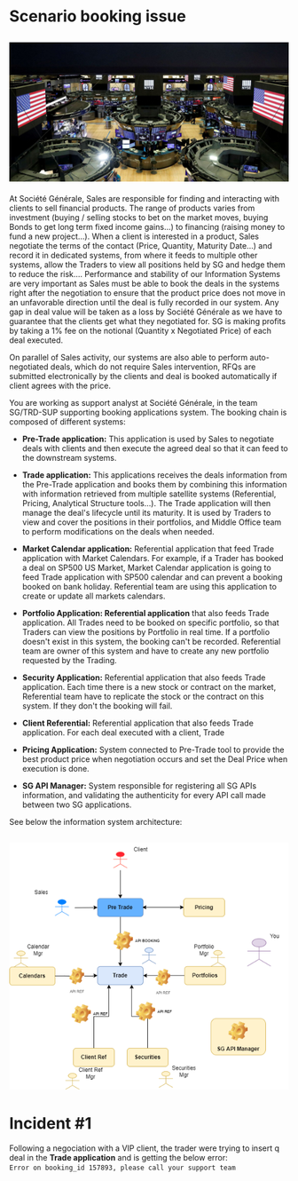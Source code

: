 # Scenario booking issue

![Trading Floor](../img/NYSE-trading-floor.jpg)
---

At Société Générale, Sales are responsible for finding and interacting with clients to sell financial products. The range of products varies from investment (buying / selling stocks to bet on the market moves, buying Bonds to get long term fixed income gains...) to financing (raising money to fund a new project…). When a client is interested in a product, Sales negotiate the terms of the contact (Price, Quantity, Maturity Date…) and record it in dedicated systems, from where it feeds to multiple other systems, allow the Traders to view all positions held by SG and hedge them to reduce the risk…. Performance and stability of our Information Systems are very important as Sales must be able to book the deals in the systems right after the negotiation to ensure that the product price does not move in an unfavorable direction until the deal is fully recorded in our system. Any gap in deal value will be taken as a loss by Société Générale as we have to guarantee that the clients get what they negotiated for. SG is making profits by taking a 1% fee on the notional (Quantity x Negotiated Price) of each deal executed.

 
On parallel of Sales activity, our systems are also able to perform auto-negotiated deals, which do not require Sales intervention, RFQs are submitted electronically by the clients and deal is booked automatically if client agrees with the price.  


You are working as support analyst at Société Générale, in the team SG/TRD-SUP supporting booking applications system. The booking chain is composed of different systems:   

* **Pre-Trade application:** This application is used by Sales to negotiate deals with clients and then execute the agreed deal so that it can feed to the downstream systems.

* **Trade application:** This applications receives the deals information from the Pre-Trade application and books them by combining this information with information retrieved from multiple satellite systems (Referential, Pricing, Analytical Structure tools…). The Trade application will then manage the deal's lifecycle until its maturity. It is used by Traders to view and cover the positions in their portfolios, and Middle Office team to perform modifications on the deals when needed.

* **Market Calendar application:** Referential application that feed Trade application with Market Calendars. For example, if a Trader has booked a deal on SP500 US Market, Market Calendar application is going to feed Trade application with SP500 calendar and can prevent a booking booked on bank holiday. Referential team are using this application to create or update all markets calendars.

* **Portfolio Application: Referential application** that also feeds Trade application. All Trades need to be booked on specific portfolio, so that Traders can view the positions by Portfolio in real time. If a portfolio doesn't exist in this system, the booking can't be recorded. Referential team are owner of this system and have to create any new portfolio requested by the Trading.

* **Security Application:** Referential application that also feeds Trade application. Each time there is a new stock or contract on the market, Referential team have to replicate the stock or the contract on this system. If they don't the booking will fail.

* **Client Referential:** Referential application that also feeds Trade application. For each deal executed with a client, Trade

* **Pricing Application:** System connected to Pre-Trade tool to provide the best product price when negotiation occurs and set the Deal Price when execution is done.

* **SG API Manager:** System responsible for registering all SG APIs information, and validating the authenticity for every API call made between two SG applications.


See below the information system architecture:

![Architecture](../img/Alten2.drawio.png)
---

# Incident #1

Following a negociation with a VIP client, the trader were trying to insert q deal in the **Trade application** and is getting the below error:  
`Error on booking_id 157893, please call your support team`
